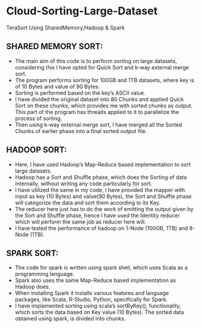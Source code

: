# Cloud-Sorting-Large-Dataset
TeraSort Using SharedMemory,Hadoop &amp; Spark
## SHARED MEMORY SORT:
* The main aim of this code is to perform sorting on large datasets, considering this I have opted for Quick Sort and k-way external merge sort.
* The program performs sorting for 100GB and 1TB datasets, where key is of 10 Bytes and value of 90 Bytes.
* Sorting is performed based on the key’s ASCII value. 
* I have divided the original dataset into 80 Chunks and applied Quick Sort on these chunks, which provides me with sorted chunks as output. This part of the program has threads applied to it to parallelize the process of sorting. 
* Then using k-way external merge sort, I have merged all the Sorted Chunks of earlier phase into a final sorted output file.
## HADOOP SORT:
* Here, I have used Hadoop’s Map-Reduce based implementation to sort large datasets.
* Hadoop has a Sort and Shuffle phase, which does the Sorting of data internally, without writing any code particularly for sort.
* I have utilized the same in my code, I have provided the mapper with input as key (10 Bytes) and value(90 Bytes), the Sort and Shuffle phase will categorize the data and sort them according to its Key.
* The reducer here just has to do the work of emitting the output given by the Sort and Shuffle phase, hence I have used the Identity reducer which will perform the same job as reducer here will.
* I have tested the performance of hadoop on 1-Node (100GB, 1TB) and 8-Node (1TB).
## SPARK SORT:
* The code for spark is written using spark shell, which uses Scala as a programming language.
* Spark also uses the same Map-Reduce based implementation as Hadoop does.
* When installing Spark it installs various features and language packages, like Scala, R-Studio, Python, specifically for Spark.
* I have implemented sorting using scala’s sortByKey(), functionality, which sorts the data based on Key value (10 Bytes). The sorted data obtained using spark, is divided into chunks.
